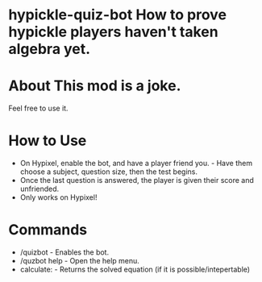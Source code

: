 # hypickle-quiz-bot How to prove hypickle players haven't taken algebra yet. 

# About This mod is a joke. 
Feel free to use it. 

# How to Use 
- On Hypixel, enable the bot, and have a player friend you. - Have them choose a subject, question size, then the test begins. 
- Once the last question is answered, the player is given their score and unfriended. 
- Only works on Hypixel! 
 
# Commands 
- /quizbot - Enables the bot. 
- /quzbot help - Open the help menu.
- calculate: <equation> - Returns the solved equation (if it is possible/intepertable) 
